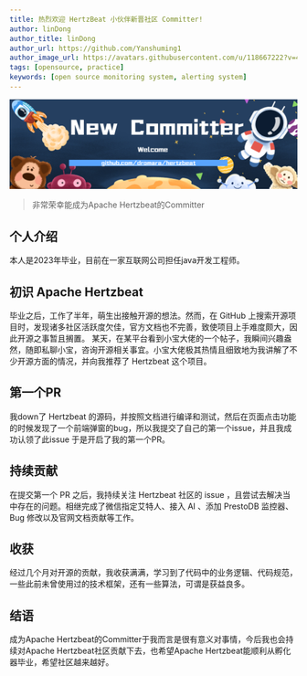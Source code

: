 ```yaml
---
title: 热烈欢迎 HertzBeat 小伙伴新晋社区 Committer!
author: linDong
author_title: linDong
author_url: https://github.com/Yanshuming1
author_image_url: https://avatars.githubusercontent.com/u/118667222?v=4
tags: [opensource, practice]
keywords: [open source monitoring system, alerting system]
---
```


![hertzBeat](/img/blog/new-committer.png)

> 非常荣幸能成为Apache Hertzbeat的Committer
>
## 个人介绍

本人是2023年毕业，目前在一家互联网公司担任java开发工程师。

## 初识 Apache Hertzbeat

毕业之后，工作了半年，萌生出接触开源的想法。然而，在 GitHub 上搜索开源项目时，发现诸多社区活跃度欠佳，官方文档也不完善，致使项目上手难度颇大，因此开源之事暂且搁置。
某天，在某平台看到小宝大佬的一个帖子，我瞬间兴趣盎然，随即私聊小宝，咨询开源相关事宜。小宝大佬极其热情且细致地为我讲解了不少开源方面的情况，并向我推荐了 Hertzbeat 这个项目。

## 第一个PR

我down了 Hertzbeat 的源码，并按照文档进行编译和测试，然后在页面点击功能的时候发现了一个前端弹窗的bug，所以我提交了自己的第一个issue，并且我成功认领了此issue
于是开启了我的第一个PR。

## 持续贡献

在提交第一个 PR 之后，我持续关注 Hertzbeat 社区的 issue ，且尝试去解决当中存在的问题。相继完成了微信指定艾特人、接入 AI 、添加 PrestoDB 监控器、Bug 修改以及官网文档贡献等工作。

## 收获

经过几个月对开源的贡献，我收获满满，学习到了代码中的业务逻辑、代码规范，一些此前未曾使用过的技术框架，还有一些算法，可谓是获益良多。

## 结语

成为Apache Hertzbeat的Committer于我而言是很有意义对事情，今后我也会持续对Apache Hertzbeat社区贡献下去，也希望Apache Hertzbeat能顺利从孵化器毕业，希望社区越来越好。
